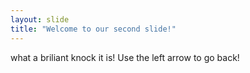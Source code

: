 ```yaml
---
layout: slide
title: "Welcome to our second slide!"
---
```

what a briliant knock it is!
Use the left arrow to go back!
